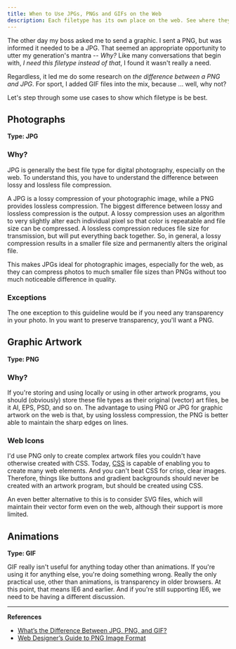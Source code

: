 ```yaml
---
title: When to Use JPGs, PNGs and GIFs on the Web
description: Each filetype has its own place on the web. See where they fit in.
---
```


The other day my boss asked me to send a graphic. I sent a PNG, but was informed it needed to be a JPG. That seemed an appropriate opportunity to utter my generation's mantra -- _Why?_ Like many conversations that begin with, _I need this filetype instead of that_, I found it wasn't really a need.

Regardless, it led me do some research on _the difference between a PNG and JPG_. For sport, I added GIF files into the mix, because ... well, why not?

Let's step through some use cases to show which filetype is be best.

## Photographs

**Type: JPG**

### Why?

JPG is generally the best file type for digital photography, especially on the web. To understand this, you have to understand the difference between lossy and lossless file compression.

A JPG is a lossy compression of your photographic image, while a PNG provides lossless compression. The biggest difference between lossy and lossless compression is the output. A lossy compression uses an algorithm to very slightly alter each individual pixel so that color is repeatable and file size can be compressed. A lossless compression reduces file size for transmission, but will put everything back together. So, in general, a lossy compression results in a smaller file size and permanently alters the original file.

This makes JPGs ideal for photographic images, especially for the web, as they can compress photos to much smaller file sizes than PNGs without too much noticeable difference in quality.

### Exceptions

The one exception to this guideline would be if you need any transparency in your photo. In you want to preserve transparency, you'll want a PNG.

## Graphic Artwork

**Type: PNG**

### Why?

If you're storing and using locally or using in other artwork programs, you should (obviously) store these file types as their original (vector) art files, be it AI, EPS, PSD, and so on. The advantage to using PNG or JPG for graphic artwork on the web is that, by using lossless compression, the PNG is better able to maintain the sharp edges on lines.

### Web Icons

I'd use PNG only to create complex artwork files you couldn't have otherwise created with CSS. Today, [CSS](/blog/wtf-is-css/) is capable of enabling you to create many web elements. And you can't beat CSS for crisp, clear images. Therefore, things like buttons and gradient backgrounds should never be created with an artwork program, but should be created using CSS.

An even better alternative to this is to consider SVG files, which will maintain their vector form even on the web, although their support is more limited.

## Animations

**Type: GIF**

GIF really isn't useful for anything today other than animations. If you're using it for anything else, you're doing something wrong. Really the only practical use, other than animations, is transparency in older browsers. At this point, that means IE6 and earlier. And if you're still supporting IE6, we need to be having a different discussion.

---

**References**

- [What’s the Difference Between JPG, PNG, and GIF?](http://www.howtogeek.com/howto/30941/whats-the-difference-between-jpg-png-and-gif/)
- [Web Designer’s Guide to PNG Image Format](http://sixrevisions.com/web_design/web-designers-guide-to-png-image-format/)
